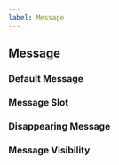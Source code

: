 ```yaml
---
label: Message
---
```


## Message

<ComponentMeta name="NMessage" />

### Default Message

<ComponentDemo name="DefaultMessage" />

### Message Slot

<ComponentDemo name="MessageSlot" />

### Disappearing Message

<ComponentDemo name="DisappearingMessage" />

### Message Visibility

<ComponentDemo name="MessageVisibility" />
